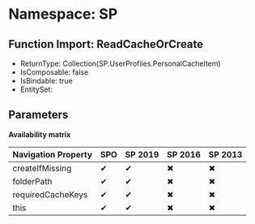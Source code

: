 # Namespace: SP

## Function Import: ReadCacheOrCreate

- ReturnType: Collection(SP.UserProfiles.PersonalCacheItem)
- IsComposable: false
- IsBindable: true
- EntitySet: 

## Parameters

**Availability matrix**

Navigation Property | SPO | SP 2019 | SP 2016 | SP 2013
----------|-----|---------|---------|--------
createIfMissing | ✔ | ✔ | ✖ | ✖
folderPath | ✔ | ✔ | ✖ | ✖
requiredCacheKeys | ✔ | ✔ | ✖ | ✖
this | ✔ | ✔ | ✖ | ✖
